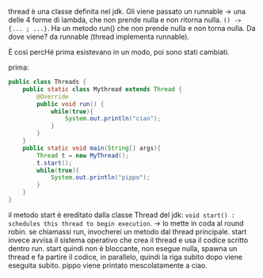 thread è una classe definita nel jdk. Gli viene passato un runnable -> una delle 4 forme di lambda, che non prende nulla e non ritorna nulla.
`() -> {... ; ...}`. Ha un metodo run() che non prende nulla e non torna nulla. Da dove viene? da runnable (thread implementa runnable). 

È così percHé prima esistevano in un modo, poi sono stati cambiati. 

prima:
```java
public class Threads {
    public static class Mythread extends Thread {
        @Override
        public void run() {
            while(true){
                System.out.println("ciao");
            }
        }
    }
    public static void main(String[] args){
        Thread t = new MyThread();
        t.start(); 
        while(true){
            System.out.println("pippo");
        }
    }
}
```
il metodo start è ereditato dalla classe Thread del jdk: `void start() : schedules this thread to begin execution`. -> lo mette in coda al round robin. 
se chiamassi run, invocherei un metodo dal thread principale. start invece avvisa il sistema operativo che crea il thread e usa il codice scritto dentro run. start quindi non è bloccante, non esegue nulla, spawna un thread e fa partire il codice, in parallelo, quindi la riga subito dopo viene eseguita subito. pippo viene printato mescolatamente a ciao. 